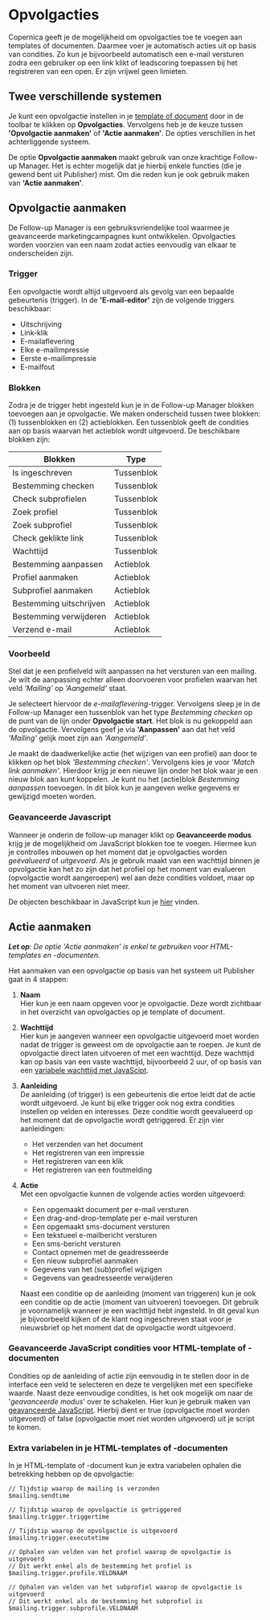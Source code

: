 # Opvolgacties

Copernica geeft je de mogelijkheid om opvolgacties toe te voegen aan templates of documenten. Daarmee voer je automatisch acties uit op basis van condities. Zo kun je bijvoorbeeld automatisch een e-mail versturen zodra een gebruiker op een link klikt of leadscoring toepassen bij het registreren van een open. Er zijn vrijwel geen limieten.

## Twee verschillende systemen

Je kunt een opvolgactie instellen in je [template of document](https://ms.copernica.com/#/design/) door in de toolbar te klikken op **Opvolgacties**. Vervolgens heb je de keuze tussen **'Opvolgactie aanmaken'** of **'Actie aanmaken'**. De opties verschillen in het achterliggende systeem. 

De optie **Opvolgactie aanmaken** maakt gebruik van onze krachtige Follow-up Manager. Het is echter mogelijk dat je hierbij enkele functies (die je gewend bent uit Publisher) mist. Om die reden kun je ook gebruik maken van **'Actie aanmaken'**.

## Opvolgactie aanmaken

De Follow-up Manager is een gebruiksvriendelijke tool waarmee je geavanceerde marketingcampagnes kunt ontwikkelen.
Opvolgacties worden voorzien van een naam zodat acties eenvoudig van elkaar te onderscheiden zijn.

### Trigger

Een opvolgactie wordt altijd uitgevoerd als gevolg van een bepaalde gebeurtenis (trigger).
In de **'E-mail-editor'** zijn de volgende triggers beschikbaar:

* Uitschrijving
* Link-klik
* E-mailaflevering
* Elke e-mailimpressie
* Eerste e-mailimpressie
* E-mailfout

### Blokken

Zodra je de trigger hebt ingesteld kun je in de Follow-up Manager blokken toevoegen aan je opvolgactie. We maken onderscheid tussen twee blokken: (1) tussenblokken en (2) actieblokken. Een tussenblok geeft de condities aan op basis waarvan het actieblok wordt uitgevoerd. De beschikbare blokken zijn:

| Blokken                 | Type                                                                                                    |
|-------------------------|---------------------------------------------------------------------------------------------------------|
| Is ingeschreven         | Tussenblok                                                                                              |
| Bestemming checken      | Tussenblok                                                                                              |
| Check subprofielen      | Tussenblok                                                                                              |
| Zoek profiel            | Tussenblok                                                                                              |
| Zoek subprofiel         | Tussenblok                                                                                              |
| Check geklikte link     | Tussenblok                                                                                              |
| Wachttijd               | Tussenblok                                                                                              |
| Bestemming aanpassen    | Actieblok                                                                                               |
| Profiel aanmaken        | Actieblok                                                                                               |
| Subprofiel aanmaken     | Actieblok                                                                                               |
| Bestemming uitschrijven | Actieblok                                                                                               |
| Bestemming verwijderen  | Actieblok                                                                                               |
| Verzend e-mail          | Actieblok                                                                                               |

### Voorbeeld

Stel dat je een profielveld wilt aanpassen na het versturen van een mailing. Je wilt de aanpassing echter alleen doorvoeren voor profielen
waarvan het veld *'Mailing'* op *'Aangemeld'* staat. 

Je selecteert hiervoor de *e-mailaflevering*-trigger. Vervolgens sleep je in de Follow-up Manager een tussenblok van het type *Bestemming checken* op de punt van de lijn onder **Opvolgactie start**. Het blok is nu gekoppeld aan de opvolgactie. Vervolgens geef je via **'Aanpassen'** aan dat het veld *'Mailing'* gelijk moet zijn aan *'Aangemeld'*.

Je maakt de daadwerkelijke actie (het wijzigen van een profiel) aan door te klikken op het blok *'Bestemming checken'*. Vervolgens kies je voor *'Match link aanmaken'*. Hierdoor krijg je een nieuwe lijn onder het blok waar je een nieuw blok aan kunt koppelen. Je kunt nu het (actie)blok _Bestemming aanpassen_ toevoegen. In dit blok kun je aangeven welke gegevens er gewijzigd moeten worden.

### Geavanceerde Javascript 
Wanneer je onderin de follow-up manager klikt op **Geavanceerde modus** krijg je de mogelijkheid om JavaScript blokken toe te voegen. Hiermee kun je controlles inbouwen op het moment dat je opvolgacties worden _geëvalueerd_ of _uitgevoerd_. Als je gebruik maakt van een wachttijd binnen je opvolgactie kan het zo zijn dat het profiel op het moment van evalueren (opvolgactie wordt aangeroepen) wel aan deze condities voldoet, maar op het moment van uitvoeren niet meer.

De objecten beschikbaar in JavaScript kun je [hier](./data-object) vinden.

## Actie aanmaken
_**Let op**: De optie 'Actie aanmaken' is enkel te gebruiken voor HTML-templates en -documenten._

Het aanmaken van een opvolgactie op basis van het systeem uit Publisher gaat in 4 stappen:

1) **Naam**  
Hier kun je een naam opgeven voor je opvolgactie. Deze wordt zichtbaar in het overzicht van opvolgacties op je template of document.
2) **Wachttijd**  
Hier kun je aangeven wanneer een opvolgactie uitgevoerd moet worden nadat de trigger is geweest om de opvolgactie aan te roepen. Je kunt de opvolgactie direct laten uitvoeren of met een wachttijd. Deze wachttijd kan op basis van een vaste wachttijd, bijvoorbeeld 2 uur, of op basis van een [variabele wachttijd met JavaScipt](./advanced-javascript-conditions).
3) **Aanleiding**  
De aanleiding (of trigger) is een gebeurtenis die ertoe leidt dat de actie wordt uitgevoerd. Je kunt bij elke trigger ook nog extra condities instellen op velden en interesses. Deze conditie wordt geevalueerd op het moment dat de opvolgactie wordt getriggered. Er zijn vier aanleidingen:
    - Het verzenden van het document
    - Het registreren van een impressie
    - Het registreren van een klik
    - Het registreren van een foutmelding
4) **Actie**  
Met een opvolgactie kunnen de volgende acties worden uitgevoerd:
    - Een opgemaakt document per e-mail versturen
    - Een drag-and-drop-template per e-mail versturen
    - Een opgemaakt sms-document versturen
    - Een tekstueel e-mailbericht versturen
    - Een sms-bericht versturen
    - Contact opnemen met de geadresseerde
    - Een nieuw subprofiel aanmaken
    - Gegevens van het (sub)profiel wijzigen
    - Gegevens van geadresseerde verwijderen  
    
    Naast een conditie op de aanleiding (moment van triggeren) kun je ook een conditie op de actie (moment van uitvoeren) toevoegen. Dit gebruik je voornamelijk wanneer je een wachttijd hebt ingesteld. In dit geval kun je bijvoorbeeld kijken of de klant nog ingeschreven staat voor je nieuwsbrief op het moment dat de opvolgactie wordt uitgevoerd. 
    
### Geavanceerde JavaScript condities voor HTML-template of -documenten
Condities op de aanleiding of actie zijn eenvoudig in te stellen door in de interface een veld te selecteren en deze te vergelijken met een specifieke waarde. Naast deze eenvoudige condities, is het ook mogelijk om naar de '_geavanceerde modus_' over te schakelen. Hier kun je gebruik maken van [geavanceerde JavaScript](./advanced-javascript-conditions). Hierbij dient er true (opvolgactie moet worden uitgevoerd) of false (opvolgactie moet niet worden uitgevoerd) uit je script te komen.

### Extra variabelen in je HTML-templates of -documenten
In je HTML-template of -document kun je extra variabelen ophalen die betrekking hebben op de opvolgactie:
```
// Tijdstip waarop de mailing is verzonden
$mailing.sendtime

// Tijdstip waarop de opvolgactie is getriggered
$mailing.trigger.triggertime

// Tijdstip waarop de opvolgactie is uitgevoerd
$mailing.trigger.executetime

// Ophalen van velden van het profiel waarop de opvolgactie is uitgevoerd
// Dit werkt enkel als de bestemming het profiel is
$mailing.trigger.profile.VELDNAAM

// Ophalen van velden van het subprofiel waarop de opvolgactie is uitgevoerd
// Dit werkt enkel als de bestemming het subprofiel is
$mailing.trigger.subprofile.VELDNAAM
```
